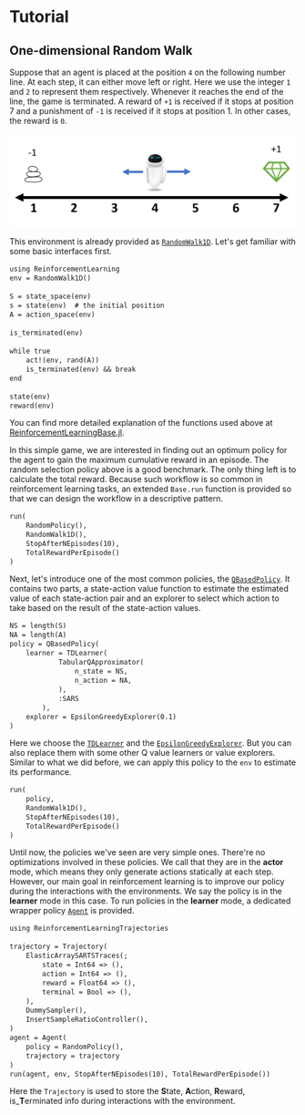 # Tutorial

## One-dimensional Random Walk

Suppose that an agent is placed at the position `4` on the following number line.
At each step, it can either move left or right. Here we use the integer `1` and
`2` to represent them respectively. Whenever it reaches the end of the line, the
game is terminated. A reward of `+1` is received if it stops at position 7
and a punishment of `-1` is received if it stops at position 1. In other cases,
the reward is `0`.

![](assets/RandomWalk1D.png)

This environment is already provided as [`RandomWalk1D`](@ref).
Let's get familiar with some basic interfaces first.

```@repl randomwalk1d
using ReinforcementLearning
env = RandomWalk1D()

S = state_space(env)
s = state(env)  # the initial position
A = action_space(env)

is_terminated(env)

while true
    act!(env, rand(A))
    is_terminated(env) && break
end

state(env)
reward(env)
```

You can find more detailed explanation of the functions used above at
[ReinforcementLearningBase.jl](@ref).

In this simple game, we are interested in finding out an optimum policy for the
agent to gain the maximum cumulative reward in an episode. The random selection
policy above is a good benchmark. The only thing left is to calculate the total
reward. Because such workflow is so common in reinforcement learning tasks, an
extended `Base.run` function is provided so that we can design the workflow in
a descriptive pattern.

```@repl randomwalk1d
run(
    RandomPolicy(),
    RandomWalk1D(),
    StopAfterNEpisodes(10),
    TotalRewardPerEpisode()
)
```

Next, let's introduce one of the most common policies, the
[`QBasedPolicy`](@ref). It contains two parts, a state-action value function to
estimate the estimated value of each state-action pair and an explorer to select
which action to take based on the result of the state-action values.

```@repl randomwalk1d
NS = length(S)
NA = length(A)
policy = QBasedPolicy(
    learner = TDLearner(
            TabularQApproximator(
                n_state = NS,
                n_action = NA,
            ),
            :SARS
        ),
    explorer = EpsilonGreedyExplorer(0.1)
)
```

Here we choose the [`TDLearner`](@ref) and the
[`EpsilonGreedyExplorer`](@ref). But you can also replace them with some other Q
value learners or value explorers. Similar to what we did before, we can apply
this policy to the `env` to estimate its performance.

```@repl randomwalk1d
run(
    policy,
    RandomWalk1D(),
    StopAfterNEpisodes(10),
    TotalRewardPerEpisode()
)
```

Until now, the policies we've seen are very simple ones. There're no
optimizations involved in these policies. We call that they are in the **actor**
mode, which means they only generate actions statically at each step. However,
our main goal in reinforcement learning is to improve our policy during the
interactions with the environments. We say the policy is in the **learner** mode
in this case. To run policies in the **learner** mode, a dedicated wrapper policy
[`Agent`](@ref) is provided.

```@repl randomwalk1d
using ReinforcementLearningTrajectories

trajectory = Trajectory(
    ElasticArraySARTSTraces(;
        state = Int64 => (),
        action = Int64 => (),
        reward = Float64 => (),
        terminal = Bool => (),
    ),
    DummySampler(),
    InsertSampleRatioController(),
)
agent = Agent(
    policy = RandomPolicy(),
    trajectory = trajectory
)
run(agent, env, StopAfterNEpisodes(10), TotalRewardPerEpisode())
```

Here the `Trajectory` is used to store the **S**tate,
**A**ction, **R**eward, is_**T**erminated info during interactions with the environment.
